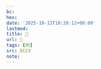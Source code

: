 ```yaml
---
bc:
hex:
date: '2025-10-13T10:28:12+08:00'
lastmod:
title: 􃊟
url: 􃊟
tags: [网]
src: DCCV
note:
---
```

